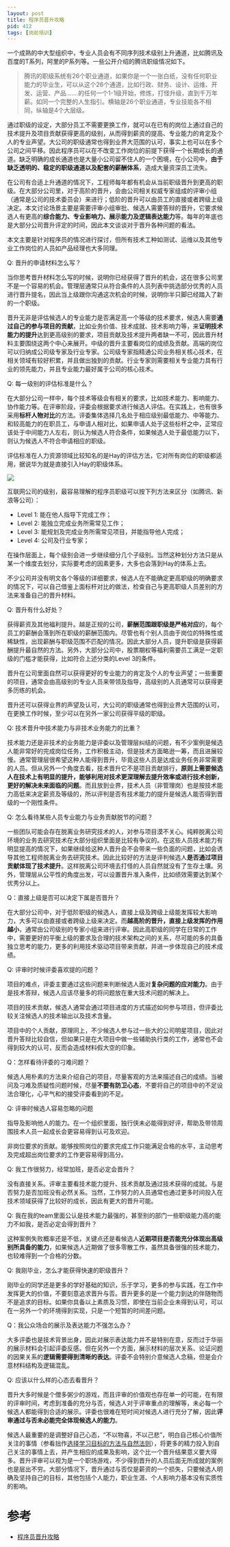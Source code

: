 ```yaml
---
layout: post
title: 程序员晋升攻略
pid: 412
tags: [岗前培训]
---
```


一个成熟的中大型组织中，专业人员会有不同序列技术级别上升通道，比如腾讯及百度的T系列，阿里的P系列等。一些公开介绍的腾讯职级情况如下。

> 腾讯的职级系统有26个职业通道，如果你是一个一张白纸，没有任何职业能力的毕业生，可以从这个26个通道，比如行政、财务、设计、运维、开发、运营、产品…….的任何一个1-1级开始，修炼，打怪升级，直到千万年薪。如同一个完整的人生指引。横轴是26个职业通道，专业技能各不相同，纵轴是4个大层级。

通过职级的设定，大部分员工不需要更换工作，就可以在已有的岗位上通过自己的技术提升及项目贡献获得更高的级别，从而得到薪资的提高、专业能力的肯定及个人的专业声望。大公司的职级通常也得到业界大范围的认可，事实上也可以在多个公司之间平移。因此程序员可以在不改变工作岗位的前提下获得一个长期成长的通道。缺乏明确的成长通道也是大量小公司留不住人的一个困境，在小公司中，**由于缺乏透明的、稳定的职级通道以及配套的薪酬体系**，造成大量资深员工流失。

在公司有合适上升通道的情况下，工程师每年都有机会从当前职级晋升到更高的职级。在大部分公司里，对于高阶的晋升，会由公司相关权威专家组成的评审小组（通常是公司的技术委员会）来进行；低阶的晋升可以由员工的直接或者跨级上级决定。本文讨论场景主要是需要评审小组审批、候选人需要答辩的晋升，它要求候选人有更高的**综合能力、专业影响力、展示能力及逻辑表达能力**等。每年的年底也是大部分公司晋升评定的时间，因此本文谈谈对于晋升各种问题的看法。

本文主要是针对程序员的情况进行探讨，但所有技术工种如测试、运维以及其他专业工作岗位的人员如产品经理也大多同理。

Q: 晋升的申请材料怎么写？

当你思考晋升材料怎么写的时候，说明你已经获得了晋升的机会，这在很多公司里不是一个容易的机会。管理层通常只从符合条件的人员列表中挑选部分优秀的人员进行晋升提名，因此当上级跟你沟通这次机会的时候，说明你半只脚已经踏入了新的一个职级。

晋升无非是评估候选人的专业能力是否满足高一个等级的技术要求，候选人需要**通过自己的参与项目的贡献**，比如业务价值、技术成就、技术影响力等，来**证明技术能力的提升**达到更高级别的要求，项目贡献及技术提升两者缺一不可，因此晋升材料主要围绕这两个中心来展开。中级的晋升主要看岗位的成绩及贡献。高端的岗位可以归纳成公司级专家及行业专家。公司级专家指精通公司业务相关核心技术，在相关领域有较好积累，并且做出独到的贡献。行业专家则需要相关专业能力具有行业的领先能力，并且专业能力最好属于公司的核心技术。

Q: 每一级别的评估标准是什么？

在大部分公司一样中，每个技术等级会有相关的要求，比如技术能力、影响能力、协作能力等。在评审阶段，评委会根据要求进行候选人评估。在实践上，也有很多采用**标杆人物对比**的方法。评委集体选择几名处于相应级别最低能力、中等能力、和较高能力的在职员工，与申请人相对比，如果申请人处于这些标杆之中，正常应该处于中间能力人左右，则认为候选人符合条件，如果候选人处于最低能力以下，则认为候选人不符合申请相应的职级。

评估标准在人力资源领域比较知名的是Hay的评估方法，它对所有岗位的职级都适用，据说华为就是直接引入Hay的职级体系。

![](/uploads/2019/06/06-06.jpg)

互联网公司的级别，最容易理解的程序员职级可以按下列方法来区分（如腾讯、新浪等公司）：

+ Level 1: 能在他人指导下完成工作；
+ Level 2: 能独立完成业务所需常见工作；
+ Level 3: 能规划及完成业务所需常见项目，并能指导他人完成；
+ Level 4: 公司及行业专家；

在操作层面上，每个级别会进一步继续细分几个子级别。当然这种划分方法只是从某一个维度去划分，实际要考虑的因素更多，大多也会落到Hay的体系上去。

不少公司并没有明文各个等级的详细要求，候选人在不能确定更高职级的明确要求的情况下，可以自己借鉴上面标杆对比的做法，检查自己与更高职级人员差别的方法来准备自己的晋升材料。

Q: 晋升有什么好处？

获得薪资及其他福利提升。越是正规的公司，**薪酬范围跟职级是严格对应**的，每个员工的薪酬会落到所在职级的薪酬范围内。尽管也有个别人员由于岗位的特殊性或稀缺性，出现薪酬与职级范围不匹配的情况。因此大部分人员，提升职级是获得薪酬提升最自然的方法。另外，大部分公司中，股票期权等福利需要员工满足一定职级的门槛才能获得，比如符合上述分类的Level 3的条件。

晋升在公司里面自然可以获得更好的专业能力的肯定及个人的专业声望；一些重要的项目，通常会由高级别的专业人员来带领及指导，高级别的人员通常可以获得更多历练的机会。

晋升还可以获得业界的声望及认可，大公司的职级通常也得到业界大范围的认可，在更换工作时候，至少可以在另外一家公司获得平级的职级。

Q: 技术晋升中技术能力与非技术业务能力的比重？

技术能力还是非技术的业务能力是评委以及管理层纠结的问题，有不少案例是候选人能非常好的完成岗位任务，工作积极主动，但是技术方面略逊一筹，而且进展较慢。通常管理层很希望这种人能得到晋升，毕竟这些人员是达成业务任务非常需要的人员。但从另外一个角度去看，技术晋升它不是项目贡献排行，**原则上需要候选人在技术上有明显的提升，能够利用对技术更深理解去提升效率或进行技术创新，更好的解决未来面临的问题**。而且放到业界，技术人员（非管理岗）也是按技术能力高低来决定薪资及等级的，所以评判是否有技术能力的提升是候选人能否得到晋级的一个刚性条件。

Q: 怎么看待某些人员专业能力与业务贡献脱节的问题？

一些团队可能会存在脱离业务研究技术的人，对参与项目漠不关心。纯粹脱离公司环境的业务去研究技术在大部分组织里面是比较有争议的。在这些人员技术能力有明显提高的情况下，如果继续给这种人晋升会不会带来一些负面的问题，比如会诱导其他工程师脱离业务去研究技术。因此比较好的方法是评判候选人**是否通过项目贡献体现了技术提升**。这样脱离公司环境去打怪的人员自然就没有了生存土壤。另外，管理层从公平性的角度出发，可以设置晋升准入条件，比如绩效需要达到某个优秀分以上。

Q：直接上级是否可以决定下属是否晋升？

在大部分公司中，对于低阶职级的候选人，直接上级及跨级上级能发挥较大影响力，大多可以由直接或者跨级上级来决定。而**越高阶的晋升，直接上级发挥的作用越小**，通常由公司级别的专家小组来进行评审。因此高职级的同学在日常的工作中，需要更好的平衡上级的要求及合理的技术架构之间的关系，尽可能的多的具备独立思考的能力，更多的利用技术驱动项目带来贡献，并进一步体现自己的技术成绩。

Q: 评审时时候评委喜欢提的问题？

项目的难点，评委主要通过这些问题来判断候选人面对**复杂问题的应对能力**。由于是技术答辩，候选人应该尽量多的将问题放在重大技术问题的解决上。

项目的技术贡献，候选人通常会通过项目进度的方式描述如何参与项目，但评委比较关注候选人的技术输出以及技术含量。

项目中的个人贡献，原理同上，不少候选人参与过一些大的公司明星项目，因此对晋升答辩比较自信，但如果只是在大项目中做一些辅助执行类的工作，通常也不会得到较大的认可，反而会造成材料假大空的印象。

Q：怎样看待评委的刁难问题？

候选人用朴素的方法来介绍自己的项目，尽量客观的方法来描述自己的成绩。当被问及刁难及质疑性问题时候，尽量**不要有防卫心态**，不要将自己的项目中的不足设法合理化，心平气和的接受评委看到的不足。

Q: 评审时候选人容易忽略的问题

指导及影响他人的能力。在一个组织里面，独行侠未必能得到好评，帮助及带领周围技术人员一起成长会更容易得到认可及欢迎。

非岗位要求的贡献。能够按照岗位的要求完成工作只能满足合格的水平，主动思考及完成超出岗位要求的工作更容易得到高分。

Q: 我工作很努力，经常加班，是否必定会晋升？

没有直接关系。评审主要看技术能力提升、技术贡献及通过技术获得的成就。与是否努力是否加班没有必然关系。当然，工作努力的人员通常也通过更多时间投入在技术领域获得了比较好的成长，因此有更大的晋升可能。

Q: 我在我的team里面公认是技术能力最强的，甚至别的部门一些职级能力高的能力不如我，是否必定会得到晋升？

这种案例失败概率还是不低，关键点还是看候选人**近期项目是否能充分体现出高级别所具备的能力**，如果候选人近期做了很多零散工作，虽然具备很强的技术能力，也较难得到一个合格的分数。

Q: 我刚毕业，怎么才能获得快速的职级晋升？

刚毕业的同学还是更多的学好基础的知识，乐于学习，更多的参与实践，在工作中发挥更大的价值，不要刻意追求晋升与否。晋升更多的是一个能力到达的伴随物而不是追求的目标。如果你具备以上素质及习惯，即使在当前企业未得到认可，可以在一另外一个的环境得到实现，只是一个短暂的时间差问题。

Q：我公众场合的展示及表达能力不强怎么办？

大多评委也是技术背景出身，因此对展示表达能力并不是特别在意，反而过于华丽的展示材料会引起评委反感。但在另外一个方面，展示材料的层次关系、论证问题的因果关系的**逻辑需要得到清晰的表达**。评委不会特别介意候选人念稿，但是会介意材料结构及逻辑混乱。

Q: 应该以什么样的心态去看晋升？

晋升大多时候是个僧多粥少的游戏，而且评审的价值观也存在单一的可能，在有限的评审时间，考虑到准备的充分与否，候选人对于评审重点的理解等，未必每一个候选人都能得到合适的展示。评委也很难在短时间对候选人进行充分了解，因此**评审通过与否未必能完全体现候选人的能力**。

候选人最重要的是调整好自己心态，“不以物喜，不以己悲”，明白自己核心价值所关注的事情（参看拙作[选择学习目标的方法与自然法则](https://mp.weixin.qq.com/s?__biz=MzA5MTE0MDUxMA==&mid=211609137&idx=1&sn=61914bf75aa4c381b8e22da07d92dc11&scene=21#wechat_redirect)），将更多的精力投入到自己关注的事情上去，并产生相应的成果及影响，这个比一个晋升结果意义要大得多。晋升评审可以视为是一个职场游戏，不少得到晋升的人员后面无所成就的案例也是层出不穷。大部分情况下，晋升通过与否仅是薪资的一个损失，只要候选人明确及坚持自己的目标，其他包括个人能力，职业生涯、个人影响力基本没有实质性的影响。

# 参考
+ [程序员晋升攻略](https://mp.weixin.qq.com/s?__biz=MzA5MTE0MDUxMA==&mid=404382284&idx=1&sn=87f0cdcb5c41bb556304b0bfb038f4ee&scene=4#wechat_redirect)